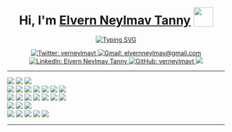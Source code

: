 <!--  -->
<h1 align="center">
    <b>
        Hi, I'm 
        <a href="https://verneylmavt.github.io/" target="_blank">Elvern Neylmav Tanny</a>
    </b>
    <img src="https://media.giphy.com/media/NfKnZceHRpkn2ziaNk/giphy.gif" width="45" style="vertical-align: -5px;">
</h1>
<!--  -->



<!--  -->
<p align="center">
    <a href="https://git.io/typing-svg"><img src="https://readme-typing-svg.demolab.com?font=Source+Code+Pro&weight=500&size=25&pause=1000&color=7bd4f1&center=true&vCenter=true&width=600&height=100&lines=Computer+Science+Student;Aspired+Machine+Learning+Engineer;AI+Enthusiast;Lifelong+Learner" alt="Typing SVG" />
    </a>
</p>
<!--  -->



<!--  -->
<p align="center">
    <!-- 
    <a href="https://verneylmavt.github.io/" target="blank">
        <img src="https://img.shields.io/badge/PERSONAL_WEBSITE-1D1B1F?style=for-the-badge&logo=medium&logoColor=white" alt="Personal Website: https://verneylmavt.github.io/" />
    </a>
    -->
    <a href="https://x.com/verneylmavt" target="_blank">
        <img src="https://img.shields.io/badge/TWITTER-000000?style=for-the-badge&logo=x&logoColor=white" alt="Twitter: verneylmavt" />
    </a>
    <a href="mailto:elvernneylmav@gmail.com" target="_blank">
        <img src="https://img.shields.io/badge/GMAIL-EA4335?style=for-the-badge&logo=gmail&logoColor=white" alt="Gmail: elvernneylmav@gmail.com"/>
    </a>
    <a href="https://www.linkedin.com/in/elvern-neylmav-t/" target="_blank">
        <img src="https://img.shields.io/badge/LINKEDIN-0A66C2?style=for-the-badge&logo=linkedin&logoColor=white" alt="LinkedIn: Elvern Neylmav Tanny"/>
    </a>
    <a href="https://github.com/verneylmavt" target="_blank">
        <img src="https://img.shields.io/badge/GITHUB-27005D?style=for-the-badge&logo=github&logoColor=white" alt="GitHub: verneylmavt"  />
    </a> 
    </a> 
    <a href="https://verneylogyt.streamlit.app/" target="_blank">
        <img src="https://img.shields.io/badge/ML MODELS COLLECTION-FF4B4B?style=for-the-badge&logo=streamlit&logoColor=white" />
    </a> 
</p>
<!--  -->
<hr>



<!--
- 🔭 I’m currently working on Personal Website

- 🌱 I’m currently learning Front-End Web Development

- 👯 I’m looking to collaborate on [<TO BE FILLED>](example.com)

- 🤝 I’m looking for help with [<TO BE FILLED>](example.com)

- 👨‍💻 All of my projects are available at [example.com](example.com)

- 💬 Ask me about **<TO BE FILLED>**

- 📫 How to reach me **elvernneylmav@gmail.com**

- 📄 Know about my experiences [example.com](example.com)

- ⚡ Fun fact **<TO BE FILLED>**
-->



<!--
<h3 align="left">Connect with me:</h3>
<p align="left">
<a href="https://twitter.com/verneylmavt" target="blank"><img align="center" src="https://raw.githubusercontent.com/rahuldkjain/github-profile-readme-generator/master/src/images/icons/Social/twitter.svg" alt="verneylmavt" height="30" width="40" /></a>
<a href="https://linkedin.com/in/elvern-neylmav-t" target="blank"><img align="center" src="https://raw.githubusercontent.com/rahuldkjain/github-profile-readme-generator/master/src/images/icons/Social/linked-in-alt.svg" alt="elvern-neylmav-t" height="30" width="40" /></a>
</p>
-->



<!--  -->
<!--
<h2 align="left">
    Languages & Tools
</h2>
-->
<!--  -->

<!--
<p align="left"> <a href="https://www.gnu.org/software/bash/" target="_blank" rel="noreferrer"> <img src="https://www.vectorlogo.zone/logos/gnu_bash/gnu_bash-icon.svg" alt="bash" width="40" height="40"/> </a> <a href="https://getbootstrap.com" target="_blank" rel="noreferrer"> <img src="https://raw.githubusercontent.com/devicons/devicon/master/icons/bootstrap/bootstrap-plain-wordmark.svg" alt="bootstrap" width="40" height="40"/> </a> <a href="https://www.cprogramming.com/" target="_blank" rel="noreferrer"> <img src="https://raw.githubusercontent.com/devicons/devicon/master/icons/c/c-original.svg" alt="c" width="40" height="40"/> </a> <a href="https://www.w3schools.com/css/" target="_blank" rel="noreferrer"> <img src="https://raw.githubusercontent.com/devicons/devicon/master/icons/css3/css3-original-wordmark.svg" alt="css3" width="40" height="40"/> </a> <a href="https://expressjs.com" target="_blank" rel="noreferrer"> <img src="https://raw.githubusercontent.com/devicons/devicon/master/icons/express/express-original-wordmark.svg" alt="express" width="40" height="40"/> </a> <a href="https://www.figma.com/" target="_blank" rel="noreferrer"> <img src="https://www.vectorlogo.zone/logos/figma/figma-icon.svg" alt="figma" width="40" height="40"/> </a> <a href="https://firebase.google.com/" target="_blank" rel="noreferrer"> <img src="https://www.vectorlogo.zone/logos/firebase/firebase-icon.svg" alt="firebase" width="40" height="40"/> </a> <a href="https://git-scm.com/" target="_blank" rel="noreferrer"> <img src="https://www.vectorlogo.zone/logos/git-scm/git-scm-icon.svg" alt="git" width="40" height="40"/> </a> <a href="https://www.w3.org/html/" target="_blank" rel="noreferrer"> <img src="https://raw.githubusercontent.com/devicons/devicon/master/icons/html5/html5-original-wordmark.svg" alt="html5" width="40" height="40"/> </a> <a href="https://ifttt.com/" target="_blank" rel="noreferrer"> <img src="https://www.vectorlogo.zone/logos/ifttt/ifttt-ar21.svg" alt="ifttt" width="40" height="40"/> </a> <a href="https://www.java.com" target="_blank" rel="noreferrer"> <img src="https://raw.githubusercontent.com/devicons/devicon/master/icons/java/java-original.svg" alt="java" width="40" height="40"/> </a> <a href="https://developer.mozilla.org/en-US/docs/Web/JavaScript" target="_blank" rel="noreferrer"> <img src="https://raw.githubusercontent.com/devicons/devicon/master/icons/javascript/javascript-original.svg" alt="javascript" width="40" height="40"/> </a> <a href="https://www.linux.org/" target="_blank" rel="noreferrer"> <img src="https://raw.githubusercontent.com/devicons/devicon/master/icons/linux/linux-original.svg" alt="linux" width="40" height="40"/> </a> <a href="https://www.mongodb.com/" target="_blank" rel="noreferrer"> <img src="https://raw.githubusercontent.com/devicons/devicon/master/icons/mongodb/mongodb-original-wordmark.svg" alt="mongodb" width="40" height="40"/> </a> <a href="https://www.mysql.com/" target="_blank" rel="noreferrer"> <img src="https://raw.githubusercontent.com/devicons/devicon/master/icons/mysql/mysql-original-wordmark.svg" alt="mysql" width="40" height="40"/> </a> <a href="https://nodejs.org" target="_blank" rel="noreferrer"> <img src="https://raw.githubusercontent.com/devicons/devicon/master/icons/nodejs/nodejs-original-wordmark.svg" alt="nodejs" width="40" height="40"/> </a> <a href="https://pandas.pydata.org/" target="_blank" rel="noreferrer"> <img src="https://raw.githubusercontent.com/devicons/devicon/2ae2a900d2f041da66e950e4d48052658d850630/icons/pandas/pandas-original.svg" alt="pandas" width="40" height="40"/> </a> <a href="https://www.python.org" target="_blank" rel="noreferrer"> <img src="https://raw.githubusercontent.com/devicons/devicon/master/icons/python/python-original.svg" alt="python" width="40" height="40"/> </a> <a href="https://pytorch.org/" target="_blank" rel="noreferrer"> <img src="https://www.vectorlogo.zone/logos/pytorch/pytorch-icon.svg" alt="pytorch" width="40" height="40"/> </a> <a href="https://reactjs.org/" target="_blank" rel="noreferrer"> <img src="https://raw.githubusercontent.com/devicons/devicon/master/icons/react/react-original-wordmark.svg" alt="react" width="40" height="40"/> </a> <a href="https://scikit-learn.org/" target="_blank" rel="noreferrer"> <img src="https://upload.wikimedia.org/wikipedia/commons/0/05/Scikit_learn_logo_small.svg" alt="scikit_learn" width="40" height="40"/> </a> <a href="https://seaborn.pydata.org/" target="_blank" rel="noreferrer"> <img src="https://seaborn.pydata.org/_images/logo-mark-lightbg.svg" alt="seaborn" width="40" height="40"/> </a> <a href="https://svelte.dev" target="_blank" rel="noreferrer"> <img src="https://upload.wikimedia.org/wikipedia/commons/1/1b/Svelte_Logo.svg" alt="svelte" width="40" height="40"/> </a> <a href="https://tailwindcss.com/" target="_blank" rel="noreferrer"> <img src="https://www.vectorlogo.zone/logos/tailwindcss/tailwindcss-icon.svg" alt="tailwind" width="40" height="40"/> </a> <a href="https://www.typescriptlang.org/" target="_blank" rel="noreferrer"> <img src="https://raw.githubusercontent.com/devicons/devicon/master/icons/typescript/typescript-original.svg" alt="typescript" width="40" height="40"/> </a> </p>
-->

<!--  -->
<p align="left">
    <img src="https://img.shields.io/badge/PYTHON-5168bd?style=for-the-badge&logo=python&logoColor=white"/>
    <img src="https://img.shields.io/badge/FLASK-8fd0d9?style=for-the-badge&logo=flask&logoColor=black"/>
    <img src="https://img.shields.io/badge/DJANGO-092E20?style=for-the-badge&logo=django&logoColor=white"/>
<!--     <img src="https://img.shields.io/badge/C-659bd3?style=for-the-badge&logo=c&logoColor=white"/> -->
    <br>
    <img src="https://img.shields.io/badge/NUMPY-013243?style=for-the-badge&logo=numpy&logoColor=white"/>
    <img src="https://img.shields.io/badge/PANDAS-150458?style=for-the-badge&logo=pandas&logoColor=white"/>
    <img src="https://img.shields.io/badge/MATPLOTLIB-e8ddab?style=for-the-badge&logo=matternet&logoColor=black"/>
<!--     <img src="https://img.shields.io/badge/SEABORN-7eb1bd?style=for-the-badge&logo=circle&logoColor=white"/> -->
    <img src="https://img.shields.io/badge/SCIKITLEARN-F7931E?style=for-the-badge&logo=scikitlearn&logoColor=white"/>
    <img src="https://img.shields.io/badge/XGBOOST-EE4C2C?style=for-the-badge&logo=boosty&logoColor=white"/>
    <img src="https://img.shields.io/badge/PYTORCH-df2027?style=for-the-badge&logo=pytorch&logoColor=white"/>
<!--     <img src="https://img.shields.io/badge/SPACY-09A3D5?style=for-the-badge&logo=spacy&logoColor=white"/> -->
<!--     <img src="https://img.shields.io/badge/GENSIM-7a9aef?style=for-the-badge&logo=circleci&logoColor=white"/> -->
    <img src="https://img.shields.io/badge/TRANSFORMERS-FFD21E?style=for-the-badge&logo=huggingface&logoColor=black"/>
<!--     <img src="https://img.shields.io/badge/OPTUNA-293e78?style=for-the-badge&logo=spinrilla&logoColor=white"/> -->
    <br>
<!--     <img src="https://img.shields.io/badge/FIGMA-a358ff?style=for-the-badge&logo=figma&logoColor=white"/> -->
    <img src="https://img.shields.io/badge/HTML-dd4b25?style=for-the-badge&logo=html5&logoColor=white"/>
    <img src="https://img.shields.io/badge/CSS-214ce5?style=for-the-badge&logo=css3&logoColor=white"/>
    <!-- <img src="https://img.shields.io/badge/TAILWIND-06B6D4?style=for-the-badge&logo=tailwindcss&logoColor=white"/> -->
    <img src="https://img.shields.io/badge/JAVASCRIPT-fcb040?style=for-the-badge&logo=javascript&logoColor=black"/>
<!--     <img src="https://img.shields.io/badge/TYPESCRIPT-3178C6?style=for-the-badge&logo=typescript&logoColor=white"/> -->
<!--     <img src="https://img.shields.io/badge/BOOTSTRAP-7952B3?style=for-the-badge&logo=bootstrap&logoColor=white"/> -->
    <img src="https://img.shields.io/badge/SVELTE-FF3E00?style=for-the-badge&logo=svelte&logoColor=white"/>
    <img src="https://img.shields.io/badge/REACT-7bd4f1?style=for-the-badge&logo=react&logoColor=black"/>
    <img src="https://img.shields.io/badge/NODE.JS-339933?style=for-the-badge&logo=nodedotjs&logoColor=white"/>
    <img src="https://img.shields.io/badge/EXPRESS.JS-000000?style=for-the-badge&logo=express&logoColor=white"/>
    <!-- <img src="https://img.shields.io/badge/FIREBASE-f68304?style=for-the-badge&logo=firebase&logoColor=white"/> -->
<!--     <br> -->
<!--     <img src="https://img.shields.io/badge/SPRING-6DB33F?style=for-the-badge&logo=spring&logoColor=white"/> -->
    <br>
    <img src="https://img.shields.io/badge/JAVA-ed2025?style=for-the-badge&logo=coffeescript&logoColor=white"/>
    <img src="https://img.shields.io/badge/MYSQL-4479A1?style=for-the-badge&logo=mysql&logoColor=white"/>
    <img src="https://img.shields.io/badge/MONGODB-47A248?style=for-the-badge&logo=mongodb&logoColor=white"/>
    <br>
    <img src="https://img.shields.io/badge/GIT-f03c2e?style=for-the-badge&logo=git&logoColor=white"/>
    <img src="https://img.shields.io/badge/BASH-232c34?style=for-the-badge&logo=gnubash&logoColor=white"/>
    <img src="https://img.shields.io/badge/AWS-FF9900?style=for-the-badge&logo=amazonwebservices&logoColor=white"/>
    <img src="https://img.shields.io/badge/DOCKER-2396ed?style=for-the-badge&logo=docker&logoColor=white"/>
    <img src="https://img.shields.io/badge/KUBERNETES-316de6?style=for-the-badge&logo=kubernetes&logoColor=white"/>
</p>
<!--  -->



<!--  -->
<!-- <h2 align="left">
    Projects
</h2> -->
<!--  -->

<!--
<p>
    <img align="center" src="https://github-readme-stats.vercel.app/api/top-langs?username=verneylmavt&show_icons=true&locale=en&layout=compact" alt="verneylmavt" />
</p>
<p>&nbsp;
    <img align="center" src="https://github-readme-stats.vercel.app/api?username=verneylmavt&show_icons=true&locale=en" alt="verneylmavt" />
</p>
-->

<!--  -->
<!-- [![(10.020) Data Driven World & (10.022) Modelling Uncertainty - 2D Project](https://github-readme-stats.vercel.app/api/pin/?username=verneylmavt&repo=regression-food_security-py&border_color=7bd4f1&bg_color=0D1117&title_color=bddfff&text_color=8B949E&icon_color=38a0ff)](https://github.com/verneylmavt/regression-food_security-py) -->
<!-- [![(50.002) Computation Structures - 1D Project](https://github-readme-stats.vercel.app/api/pin/?username=50002-computation-structures&repo=5Heads&border_color=457BFF&bg_color=0D1117&title_color=C9D1D9&text_color=8B949E&icon_color=457BFF)](https://github.com/verneylmavt/regression-food_security-py) -->
<!-- [![(50.001) Introduction to Information Systems & Programming - 1D Project](https://github-readme-stats.vercel.app/api/pin/?username=nigelpoh&repo=Digital-Trail-App&border_color=7bd4f1&bg_color=0D1117&title_color=bddfff&text_color=8B949E&icon_color=38a0ff)](https://github.com/nigelpoh/Digital-Trail-App) -->
<!-- [![(50.003) Elements of Software Construction - 1D Project](https://github-readme-stats.vercel.app/api/pin/?username=DeProfessorA&repo=construct-software-wow&border_color=7bd4f1&bg_color=0D1117&title_color=bddfff&text_color=8B949E&icon_color=38a0ff)](https://github.com/DeProfessorA/construct-software-wow) -->
<!-- [![(50.007) Machine Learning - 1D Project](https://github-readme-stats.vercel.app/api/pin/?username=verneylmavt&repo=hmm-text_analysis-py&border_color=7bd4f1&bg_color=0D1117&title_color=bddfff&text_color=8B949E&icon_color=38a0ff)](https://github.com/verneylmavt/hmm-text_analysis-py) -->
<!--  -->
<hr>


<!--  -->
<!--
<p align="center">
  <a href="https://github.com/verneylmavt">
    <img src="https://github-readme-streak-stats.herokuapp.com/?user=verneylmavt&theme=prussian&border=7bd4f1&background=0D1117"/>
  </a>
</p>

<p align="center">
  <a href="https://github.com/verneylmavt">
    <img src="https://github-profile-summary-cards.vercel.app/api/cards/profile-details?username=verneylmavt&theme=prussian&border=7F3FBF"/>
  </a>
</p>
-->
<!--  -->


<!--
<h1 align="center">
    <b>Happy Coding! </b>
    <img src="https://media.giphy.com/media/Y03L5F8T2j6eSy6xrP/giphy.gif" width="45" style="vertical-align: -5px;">
</h1>
-->
